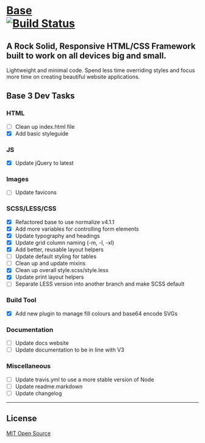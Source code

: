 # [Base](http://getbase.org) <br> [![Build Status](https://travis-ci.org/matthewhartman/base.svg?branch=master)](https://travis-ci.org/matthewhartman/base)

## A Rock Solid, Responsive HTML/CSS Framework built to work on all devices big and small.
Lightweight and minimal code. Spend less time overriding styles and focus more time on creating beautiful website applications.

## Base 3 Dev Tasks

### HTML
- [ ] Clean up index.html file
- [x] Add basic styleguide

### JS
- [x] Update jQuery to latest

### Images
- [ ] Update favicons

### SCSS/LESS/CSS
- [x] Refactored base to use normalize v4.1.1
- [x] Add more variables for controlling form elements
- [x] Update typography and headings
- [x] Update grid column naming (-m, -l, -xl)
- [x] Add better, reusable layout helpers
- [ ] Update default styling for tables
- [ ] Clean up and update mixins
- [x] Clean up overall style.scss/style.less
- [x] Update print layout helpers
- [ ] Separate LESS version into another branch and make SCSS default

### Build Tool
- [x] Add new plugin to manage fill colours and base64 encode SVGs

### Documentation
- [ ] Update docs website
- [ ] Update documentation to be in line with V3

### Miscellaneous
- [ ] Update travis.yml to use a more stable version of Node
- [ ] Update readme.markdown
- [ ] Update changelog

* * *

## License
[MIT Open Source](https://opensource.org/licenses/MIT)